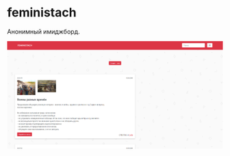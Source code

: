 # feministach

Анонимный имиджборд.

![screenshot](https://github.com/AstR0x/astr0x.github.io/blob/master/screenshots/feministach.png)
